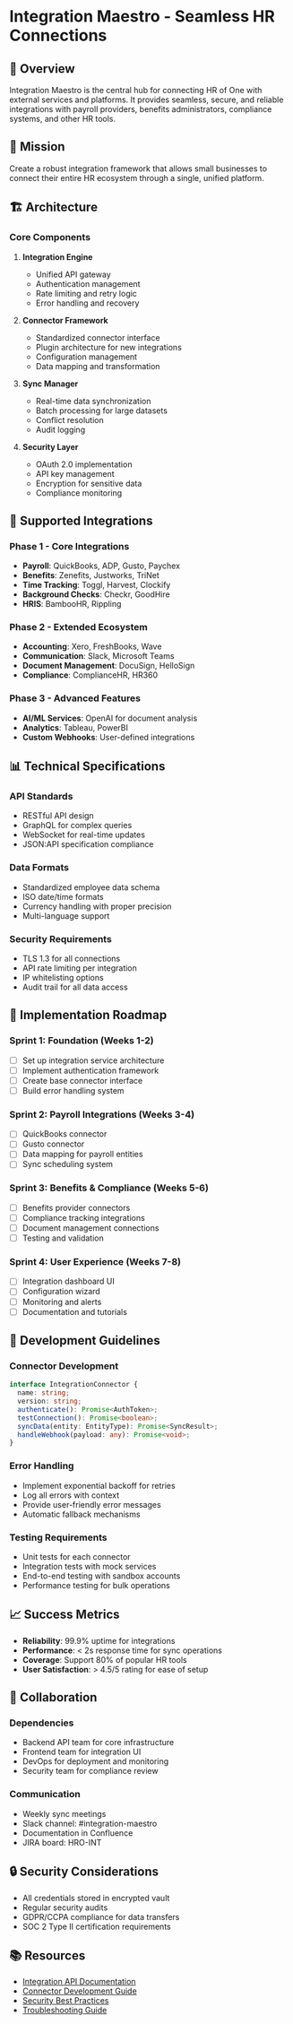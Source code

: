 # Integration Maestro - Seamless HR Connections

## 🔌 Overview

Integration Maestro is the central hub for connecting HR of One with external services and platforms. It provides seamless, secure, and reliable integrations with payroll providers, benefits administrators, compliance systems, and other HR tools.

## 🎯 Mission

Create a robust integration framework that allows small businesses to connect their entire HR ecosystem through a single, unified platform.

## 🏗️ Architecture

### Core Components

1. **Integration Engine**
   - Unified API gateway
   - Authentication management
   - Rate limiting and retry logic
   - Error handling and recovery

2. **Connector Framework**
   - Standardized connector interface
   - Plugin architecture for new integrations
   - Configuration management
   - Data mapping and transformation

3. **Sync Manager**
   - Real-time data synchronization
   - Batch processing for large datasets
   - Conflict resolution
   - Audit logging

4. **Security Layer**
   - OAuth 2.0 implementation
   - API key management
   - Encryption for sensitive data
   - Compliance monitoring

## 🔗 Supported Integrations

### Phase 1 - Core Integrations
- **Payroll**: QuickBooks, ADP, Gusto, Paychex
- **Benefits**: Zenefits, Justworks, TriNet
- **Time Tracking**: Toggl, Harvest, Clockify
- **Background Checks**: Checkr, GoodHire
- **HRIS**: BambooHR, Rippling

### Phase 2 - Extended Ecosystem
- **Accounting**: Xero, FreshBooks, Wave
- **Communication**: Slack, Microsoft Teams
- **Document Management**: DocuSign, HelloSign
- **Compliance**: ComplianceHR, HR360

### Phase 3 - Advanced Features
- **AI/ML Services**: OpenAI for document analysis
- **Analytics**: Tableau, PowerBI
- **Custom Webhooks**: User-defined integrations

## 📊 Technical Specifications

### API Standards
- RESTful API design
- GraphQL for complex queries
- WebSocket for real-time updates
- JSON:API specification compliance

### Data Formats
- Standardized employee data schema
- ISO date/time formats
- Currency handling with proper precision
- Multi-language support

### Security Requirements
- TLS 1.3 for all connections
- API rate limiting per integration
- IP whitelisting options
- Audit trail for all data access

## 🚀 Implementation Roadmap

### Sprint 1: Foundation (Weeks 1-2)
- [ ] Set up integration service architecture
- [ ] Implement authentication framework
- [ ] Create base connector interface
- [ ] Build error handling system

### Sprint 2: Payroll Integrations (Weeks 3-4)
- [ ] QuickBooks connector
- [ ] Gusto connector
- [ ] Data mapping for payroll entities
- [ ] Sync scheduling system

### Sprint 3: Benefits & Compliance (Weeks 5-6)
- [ ] Benefits provider connectors
- [ ] Compliance tracking integrations
- [ ] Document management connections
- [ ] Testing and validation

### Sprint 4: User Experience (Weeks 7-8)
- [ ] Integration dashboard UI
- [ ] Configuration wizard
- [ ] Monitoring and alerts
- [ ] Documentation and tutorials

## 🔧 Development Guidelines

### Connector Development
```typescript
interface IntegrationConnector {
  name: string;
  version: string;
  authenticate(): Promise<AuthToken>;
  testConnection(): Promise<boolean>;
  syncData(entity: EntityType): Promise<SyncResult>;
  handleWebhook(payload: any): Promise<void>;
}
```

### Error Handling
- Implement exponential backoff for retries
- Log all errors with context
- Provide user-friendly error messages
- Automatic fallback mechanisms

### Testing Requirements
- Unit tests for each connector
- Integration tests with mock services
- End-to-end testing with sandbox accounts
- Performance testing for bulk operations

## 📈 Success Metrics

- **Reliability**: 99.9% uptime for integrations
- **Performance**: < 2s response time for sync operations
- **Coverage**: Support 80% of popular HR tools
- **User Satisfaction**: > 4.5/5 rating for ease of setup

## 🤝 Collaboration

### Dependencies
- Backend API team for core infrastructure
- Frontend team for integration UI
- DevOps for deployment and monitoring
- Security team for compliance review

### Communication
- Weekly sync meetings
- Slack channel: #integration-maestro
- Documentation in Confluence
- JIRA board: HRO-INT

## 🔒 Security Considerations

- All credentials stored in encrypted vault
- Regular security audits
- GDPR/CCPA compliance for data transfers
- SOC 2 Type II certification requirements

## 📚 Resources

- [Integration API Documentation](./docs/api.md)
- [Connector Development Guide](./docs/connector-guide.md)
- [Security Best Practices](./docs/security.md)
- [Troubleshooting Guide](./docs/troubleshooting.md)